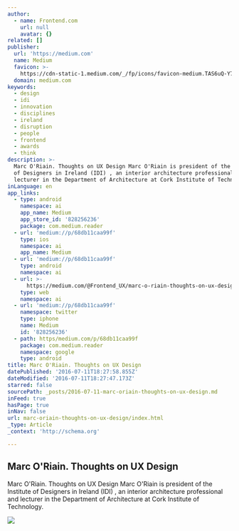 ```yaml
---
author:
  - name: Frontend.com
    url: null
    avatar: {}
related: []
publisher:
  url: 'https://medium.com'
  name: Medium
  favicon: >-
    https://cdn-static-1.medium.com/_/fp/icons/favicon-medium.TAS6uQ-Y7kcKgi0xjcYHXw.ico
  domain: medium.com
keywords:
  - design
  - idi
  - innovation
  - disciplines
  - ireland
  - disruption
  - people
  - frontend
  - awards
  - think
description: >-
  Marc O'Riain. Thoughts on UX Design Marc O'Riain is president of the Institute
  of Designers in Ireland (IDI) , an interior architecture professional and
  lecturer in the Department of Architecture at Cork Institute of Technology.
inLanguage: en
app_links:
  - type: android
    namespace: ai
    app_name: Medium
    app_store_id: '828256236'
    package: com.medium.reader
  - url: 'medium://p/68db11caa99f'
    type: ios
    namespace: ai
    app_name: Medium
  - url: 'medium://p/68db11caa99f'
    type: android
    namespace: ai
  - url: >-
      https://medium.com/@Frontend_UX/marc-o-riain-thoughts-on-ux-design-68db11caa99f
    type: web
    namespace: ai
  - url: 'medium://p/68db11caa99f'
    namespace: twitter
    type: iphone
    name: Medium
    id: '828256236'
  - path: https/medium.com/p/68db11caa99f
    package: com.medium.reader
    namespace: google
    type: android
title: Marc O'Riain. Thoughts on UX Design
datePublished: '2016-07-11T18:27:58.855Z'
dateModified: '2016-07-11T18:27:47.173Z'
starred: false
sourcePath: _posts/2016-07-11-marc-oriain-thoughts-on-ux-design.md
inFeed: true
hasPage: true
inNav: false
url: marc-oriain-thoughts-on-ux-design/index.html
_type: Article
_context: 'http://schema.org'

---
```

<article style=""><h1>Marc O'Riain. Thoughts on UX Design</h1><p>Marc O'Riain. Thoughts on UX Design Marc O'Riain is president of the Institute of Designers in Ireland (IDI) , an interior architecture professional and lecturer in the Department of Architecture at Cork Institute of Technology.</p><img src="https://cdn-images-1.medium.com/max/1200/1*gFgOhXpqYG1VHtkX4k3mGw.png" /></article>